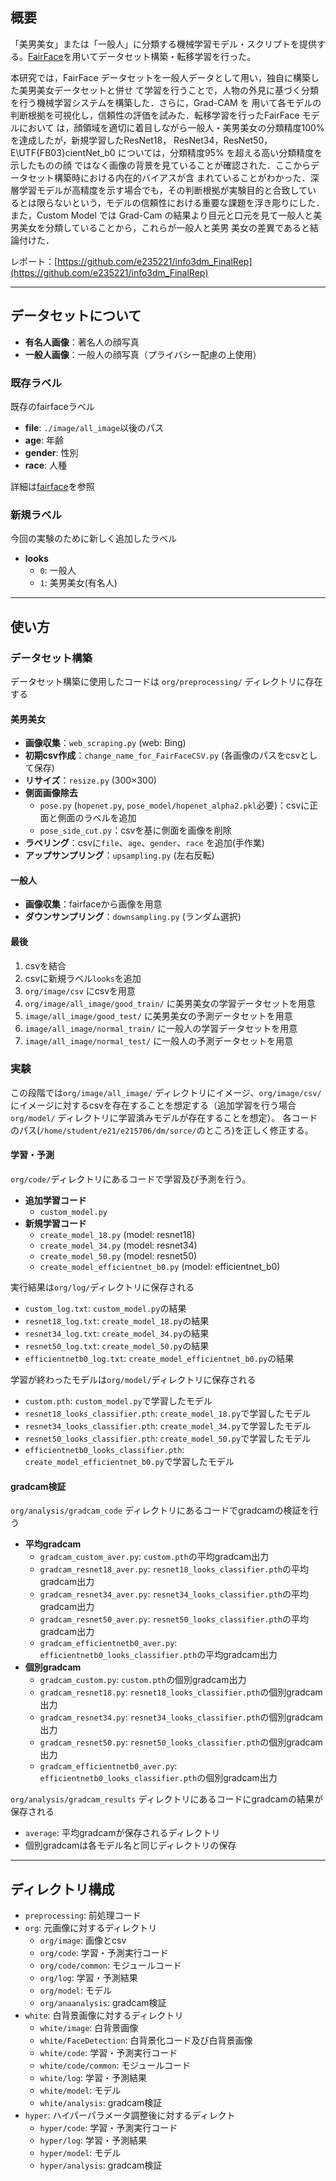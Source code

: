 ## 概要
「美男美女」または「一般人」に分類する機械学習モデル・スクリプトを提供する。[FairFace](https://github.com/joojs/fairface)を用いてデータセット構築・転移学習を行った。

本研究では，FairFace データセットを一般人データとして用い，独自に構築した美男美女データセットと併せ
て学習を行うことで，人物の外見に基づく分類を行う機械学習システムを構築した．さらに，Grad-CAM を
用いて各モデルの判断根拠を可視化し，信頼性の評価を試みた．転移学習を行ったFairFace モデルにおいて
は，顔領域を適切に着目しながら一般人・美男美女の分類精度100% を達成したが，新規学習したResNet18，
ResNet34，ResNet50，E\UTF{FB03}cientNet_b0 については，分類精度95% を超える高い分類精度を示したものの顔
ではなく画像の背景を見ていることが確認された．ここからデータセット構築時における内在的バイアスが含
まれていることがわかった．深層学習モデルが高精度を示す場合でも，その判断根拠が実験目的と合致してい
るとは限らないという，モデルの信頼性における重要な課題を浮き彫りにした．また，Custom Model では
Grad-Cam の結果より目元と口元を見て一般人と美男美女を分類していることから，これらが一般人と美男
美女の差異であると結論付けた．


レポート：[https://github.com/e235221/info3dm_FinalRep](https://github.com/e235221/info3dm_FinalRep)

---

## データセットについて

-   **有名人画像**：著名人の顔写真
-   **一般人画像**：一般人の顔写真（プライバシー配慮の上使用）

### 既存ラベル

既存のfairfaceラベル

-   **file**: `./image/all_image`以後のパス
-   **age**: 年齢
-   **gender**: 性別
-   **race**: 人種

詳細は[fairface](https://github.com/joojs/fairface)を参照

### 新規ラベル

今回の実験のために新しく追加したラベル

-   **looks**
    -   `0`: 一般人
    -   `1`: 美男美女(有名人)

---

## 使い方

### データセット構築

データセット構築に使用したコードは `org/preprocessing/` ディレクトリに存在する

#### 美男美女

-   **画像収集**：`web_scraping.py` (web: Bing)
-   **初期csv作成**：`change_name_for_FairFaceCSV.py` (各画像のパスをcsvとして保存)
-   **リサイズ**：`resize.py` (300×300)
-   **側面画像除去**
    -   `pose.py` (`hopenet.py`, `pose_model/hopenet_alpha2.pkl`必要)：csvに正面と側面のラベルを追加
    -   `pose_side_cut.py`：csvを基に側面を画像を削除
-   **ラベリング**：csvに`file`、`age`、`gender`、`race` を追加(手作業)
-   **アップサンプリング**：`upsampling.py` (左右反転)

#### 一般人

-   **画像収集**：fairfaceから画像を用意
-   **ダウンサンプリング**：`downsampling.py` (ランダム選択)

#### 最後

1.  csvを結合
2.  csvに新規ラベル`looks`を追加
3.  `org/image/csv` にcsvを用意
4.  `org/image/all_image/good_train/` に美男美女の学習データセットを用意
5.  `image/all_image/good_test/` に美男美女の予測データセットを用意
6.  `image/all_image/normal_train/` に一般人の学習データセットを用意
7.  `image/all_image/normal_test/` に一般人の予測データセットを用意

### 実験

この段階では`org/image/all_image/` ディレクトリにイメージ、`org/image/csv/` にイメージに対するcsvを存在することを想定する（追加学習を行う場合`org/model/` ディレクトリに学習済みモデルが存在することを想定）。
各コードのパス(`/home/student/e21/e215706/dm/sorce/`のところ)を正しく修正する。

#### 学習・予測

`org/code/`ディレクトリにあるコードで学習及び予測を行う。

-   **追加学習コード**
    -   `custom_model.py`
-   **新規学習コード**
    -   `create_model_18.py` (model: resnet18)
    -   `create_model_34.py` (model: resnet34)
    -   `create_model_50.py` (model: resnet50)
    -   `create_model_efficientnet_b0.py` (model: efficientnet_b0)

実行結果は`org/log/`ディレクトリに保存される

-   `custom_log.txt`: `custom_model.py`の結果
-   `resnet18_log.txt`: `create_model_18.py`の結果
-   `resnet34_log.txt`: `create_model_34.py`の結果
-   `resnet50_log.txt`: `create_model_50.py`の結果
-   `efficientnetb0_log.txt`: `create_model_efficientnet_b0.py`の結果

学習が終わったモデルは`org/model/`ディレクトリに保存される

-   `custom.pth`: `custom_model.py`で学習したモデル
-   `resnet18_looks_classifier.pth`: `create_model_18.py`で学習したモデル
-   `resnet34_looks_classifier.pth`: `create_model_34.py`で学習したモデル
-   `resnet50_looks_classifier.pth`: `create_model_50.py`で学習したモデル
-   `efficientnetb0_looks_classifier.pth`: `create_model_efficientnet_b0.py`で学習したモデル

#### gradcam検証

`org/analysis/gradcam_code` ディレクトリにあるコードでgradcamの検証を行う

-   **平均gradcam**
    -   `gradcam_custom_aver.py`: `custom.pth`の平均gradcam出力
    -   `gradcam_resnet18_aver.py`: `resnet18_looks_classifier.pth`の平均gradcam出力
    -   `gradcam_resnet34_aver.py`: `resnet34_looks_classifier.pth`の平均gradcam出力
    -   `gradcam_resnet50_aver.py`: `resnet50_looks_classifier.pth`の平均gradcam出力
    -   `gradcam_efficientnetb0_aver.py`: `efficientnetb0_looks_classifier.pth`の平均gradcam出力
-   **個別gradcam**
    -   `gradcam_custom.py`: `custom.pth`の個別gradcam出力
    -   `gradcam_resnet18.py`: `resnet18_looks_classifier.pth`の個別gradcam出力
    -   `gradcam_resnet34.py`: `resnet34_looks_classifier.pth`の個別gradcam出力
    -   `gradcam_resnet50.py`: `resnet50_looks_classifier.pth`の個別gradcam出力
    -   `gradcam_efficientnetb0_aver.py`: `efficientnetb0_looks_classifier.pth`の個別gradcam出力

`org/analysis/gradcam_results` ディレクトリにあるコードにgradcamの結果が保存される

-   `average`: 平均gradcamが保存されるディレクトリ
-   個別gradcamは各モデル名と同じディレクトリの保存

---

## ディレクトリ構成

-   `preprocessing`: 前処理コード
-   `org`: 元画像に対するディレクトリ
    -   `org/image`: 画像とcsv
    -   `org/code`: 学習・予測実行コード
    -   `org/code/common`: モジュールコード
    -   `org/log`: 学習・予測結果
    -   `org/model`: モデル
    -   `org/anaanalysis`: gradcam検証
-   `white`: 白背景画像に対するディレクトリ
    -   `white/image`: 白背景画像
    -   `white/FaceDetection`: 白背景化コード及び白背景画像
    -   `white/code`: 学習・予測実行コード
    -   `white/code/common`: モジュールコード
    -   `white/log`: 学習・予測結果
    -   `white/model`: モデル
    -   `white/analysis`: gradcam検証
-   `hyper`: ハイパーパラメータ調整後に対するディレクト
    -   `hyper/code`: 学習・予測実行コード
    -   `hyper/log`: 学習・予測結果
    -   `hyper/model`: モデル
    -   `hyper/analysis`: gradcam検証